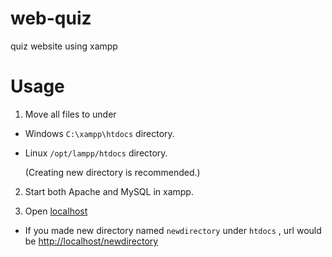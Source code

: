 # web-quiz
quiz website using xampp

# Usage
1. Move all files to under 

- Windows
`C:\xampp\htdocs` directory.

- Linux
`/opt/lampp/htdocs` directory.

  (Creating new directory is recommended.)

2. Start both Apache and MySQL in xampp.

3. Open [localhost](http://localhost)

- If you made new directory named `newdirectory` under `htdocs` , url would be [http://localhost/newdirectory](http://localhost/newdirectory)
